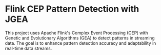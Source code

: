 # Flink CEP Pattern Detection with JGEA
This project uses Apache Flink's Complex Event Processing (CEP) with Genetic and Evolutionary Algorithms (GEA) to detect patterns in streaming data. The goal is to enhance pattern detection accuracy and adaptability in real-time data streams.
